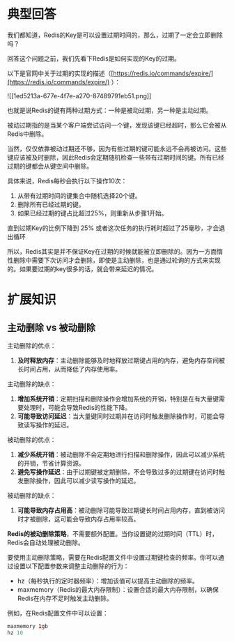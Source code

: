 # 典型回答


我们都知道，Redis的Key是可以设置过期时间的，那么，过期了一定会立即删除吗？



回答这个问题之前，我们先看下Redis是如何实现的Key的过期。



以下是官网中关于过期的实现的描述（[https://redis.io/commands/expire/](https://redis.io/commands/expire/) ）：

![[1ed5213a-677e-4f7e-a270-87489791eb51.png]]



也就是说Redis的键有两种过期方式：一种是被动过期，另一种是主动过期。

被动过期指的是当某个客户端尝试访问一个键，发现该键已经超时，那么它会被从Redis中删除。



当然，仅仅依靠被动过期还不够，因为有些过期的键可能永远不会再被访问。这些键应该被及时删除，因此Redis会定期随机检查一些带有过期时间的键。所有已经过期的键都会从键空间中删除。



具体来说，Redis每秒会执行以下操作10次：

1. 从带有过期时间的键集合中随机选择20个键。
2. 删除所有已经过期的键。
3. 如果已经过期的键占比超过25%，则重新从步骤1开始。



直到过期Key的比例下降到 25% 或者这次任务的执行耗时超过了25毫秒，才会退出循环

<font style="color:rgb(77, 77, 77);"></font>

所以，Redis其实是并不保证Key在过期的时候就能被立即删除的。因为一方面惰性删除中需要下次访问才会删除，即使是主动删除，也是通过轮询的方式来实现的。如果要过期的key很多的话，就会带来延迟的情况。





# 扩展知识


## 主动删除 vs 被动删除


主动删除的优点：

1. **及时释放内存**：主动删除能够及时地释放过期键占用的内存，避免内存空间被长时间占用，从而降低了内存使用率。

主动删除的缺点：

1. **增加系统开销**：定期扫描和删除操作会增加系统的开销，特别是在有大量键需要处理时，可能会导致Redis的性能下降。
2. **可能导致访问延迟**：当大量键同时过期并在访问时触发删除操作时，可能会导致读写操作的延迟。



被动删除的优点：

1. **减少系统开销**：被动删除不会定期地进行扫描和删除操作，因此可以减少系统的开销，节省计算资源。
2. **避免写操作延迟**：由于过期键被定期删除，不会导致过多的过期键在访问时触发删除操作，因此可以减少读写操作的延迟。

被动删除的缺点：

1. **可能导致内存占用高**：被动删除可能导致过期键长时间占用内存，直到被访问时才被删除，这可能会导致内存占用率较高。





**Redis的被动删除策略**，不需要额外配置。当你设置键的过期时间（TTL）时，Redis会自动处理被动删除。



要使用主动删除策略，需要在Redis配置文件中设置过期键检查的频率。你可以通过设置以下配置参数来调整主动删除的行为：

+ hz（每秒执行的定时器频率）：增加该值可以提高主动删除的频率。
+ maxmemory（Redis的最大内存限制）：设置合适的最大内存限制，以确保Redis在内存不足时触发主动删除。



例如，在Redis配置文件中可以设置：



```java
maxmemory 1gb
hz 10
```

